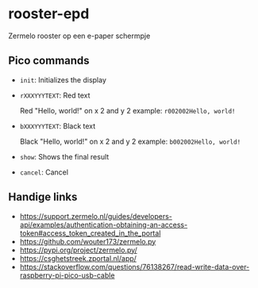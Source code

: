 # rooster-epd
Zermelo rooster op een e-paper schermpje

## Pico commands
- `init`: Initializes the display
- `rXXXYYYTEXT`: Red text

  Red "Hello, world!" on x 2 and y 2 example: `r002002Hello, world!`
- `bXXXYYYTEXT`: Black text

  Black "Hello, world!" on x 2 and y 2 example: `b002002Hello, world!`
- `show`: Shows the final result
- `cancel`: Cancel

## Handige links
- https://support.zermelo.nl/guides/developers-api/examples/authentication-obtaining-an-access-token#access_token_created_in_the_portal
- https://github.com/wouter173/zermelo.py
- https://pypi.org/project/zermelo.py/
- https://csghetstreek.zportal.nl/app/
- https://stackoverflow.com/questions/76138267/read-write-data-over-raspberry-pi-pico-usb-cable
